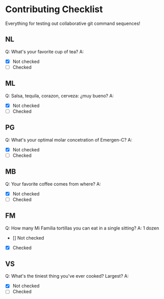 # Contributing Checklist
Everything for testing out collaborative git command sequences!

## NL
Q: What's your favorite cup of tea?
A:
- [x] Not checked
- [ ] Checked

## ML
Q: Salsa, tequila, corazon, cerveza: ¿muy bueno?
A:
- [x] Not checked
- [ ] Checked

## PG
Q: What's your optimal molar concetration of Emergen-C?
A:
- [x] Not checked
- [ ] Checked

## MB
Q: Your favorite coffee comes from where?
A:
- [x] Not checked
- [ ] Checked

## FM
Q: How many Mi Familia tortillas you can eat in a single sitting? 
A: 1 dozen
- [] Not checked
- [x] Checked

## VS
Q: What's the tiniest thing you've ever cooked? Largest?
A:
- [x] Not checked
- [ ] Checked
